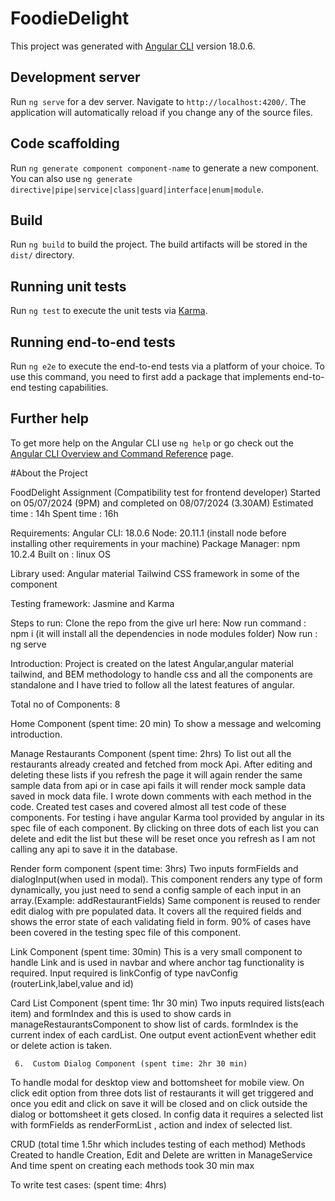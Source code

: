 # FoodieDelight

This project was generated with [Angular CLI](https://github.com/angular/angular-cli) version 18.0.6.

## Development server

Run `ng serve` for a dev server. Navigate to `http://localhost:4200/`. The application will automatically reload if you change any of the source files.

## Code scaffolding

Run `ng generate component component-name` to generate a new component. You can also use `ng generate directive|pipe|service|class|guard|interface|enum|module`.

## Build

Run `ng build` to build the project. The build artifacts will be stored in the `dist/` directory.

## Running unit tests

Run `ng test` to execute the unit tests via [Karma](https://karma-runner.github.io).

## Running end-to-end tests

Run `ng e2e` to execute the end-to-end tests via a platform of your choice. To use this command, you need to first add a package that implements end-to-end testing capabilities.

## Further help

To get more help on the Angular CLI use `ng help` or go check out the [Angular CLI Overview and Command Reference](https://angular.dev/tools/cli) page.


#About the Project

FoodDelight Assignment (Compatibility test for frontend developer)
Started on 05/07/2024 (9PM) and completed on 08/07/2024 (3.30AM)
Estimated time : 14h 
Spent time : 16h


Requirements: 
Angular CLI: 18.0.6 
Node: 20.11.1 (install node before installing other requirements in your machine)
Package Manager: npm 10.2.4
Built on : linux OS

Library used:
Angular material
Tailwind CSS framework in some of the component

Testing framework:
	Jasmine and Karma

Steps to run: 
Clone the repo from the give url here:
Now run command : npm i (it will install all the dependencies in node modules folder) 
Now run : ng serve 

Introduction:
Project is created on the latest Angular,angular material tailwind, and BEM methodology to handle css and all the components are standalone and I have tried to follow all the latest features of angular.

Total no of Components: 8


Home Component (spent time: 20 min)
To show a message and welcoming introduction.

Manage Restaurants Component (spent time: 2hrs)
To list out all the restaurants already created and fetched from mock Api.
After editing and deleting these lists if you refresh the page it will again render the same sample data from api or in case api fails it will render mock sample data saved in mock data file.
I wrote down comments with each method in the code.
Created test cases and covered almost all test code of these components.
For testing i have angular Karma tool provided by angular in its spec file of each component.
By clicking on three dots of each list you can delete and edit the list but these will be reset once you refresh as I am not calling any api to save it in the database.

Render form component (spent time: 3hrs)
Two inputs formFields and dialogInput(when used in modal).
This component renders any type of form dynamically, you just need to send a config sample of each input in an array.(Example: addRestaurantFields)
Same component is reused to render edit dialog with pre populated data.
It covers all the required fields and shows the error state of each  validating field in form.
90% of cases have been covered in the testing spec file of this component.

Link Component (spent time: 30min)
This is a very small component to handle Link and is used in navbar and where anchor tag functionality is required.
Input required is linkConfig of type navConfig (routerLink,label,value and id)

Card List Component (spent time: 1hr 30 min)
Two inputs required lists(each item) and formIndex and this is used to show cards in manageRestaurantsComponent to show list of cards.
formIndex is the current index of each cardList.
One output event actionEvent  whether edit or delete action is taken.

     6.  Custom Dialog Component (spent time: 2hr 30 min)
To handle modal for desktop view and bottomsheet for mobile view.
On click edit option from three dots list of restaurants it will get triggered and once you edit and click on save it will be closed and on click outside the dialog or bottomsheet it gets closed.
In config data it requires a selected list with formFields as renderFormList , action and index of selected list.
	

CRUD (total time 1.5hr which includes testing of each method)
Methods Created to handle Creation, Edit and Delete are written in ManageService
And time spent on creating each methods took 30 min max

To write test cases: (spent time: 4hrs)







